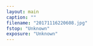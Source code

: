 ```yaml
---
layout: main
caption: ""
filename: "20171116220608.jpg"
fstop: "Unknown"
exposure: "Unknown"
---
```

